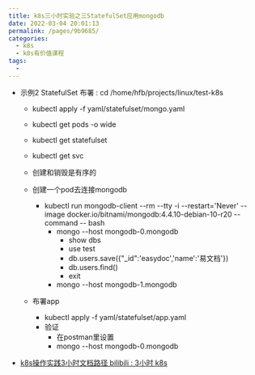```yaml
---
title: k8s三小时实验之三StatefulSet应用mongodb
date: 2022-03-04 20:01:13
permalink: /pages/9b9685/
categories:
  - k8s
  - k8s有价值课程
tags:
  - 
---
```




* 示例2 StatefulSet 布署 : cd /home/hfb/projects/linux/test-k8s
  * kubectl apply -f yaml/statefulset/mongo.yaml
  * kubectl get pods -o wide
  * kubectl get statefulset
  * kubectl get svc
  * 创建和销毁是有序的
  * 创建一个pod去连接mongodb
    * kubectl run mongodb-client --rm --tty -i --restart='Never' --image docker.io/bitnami/mongodb:4.4.10-debian-10-r20 --command -- bash
      * mongo --host mongodb-0.mongodb
        * show dbs
        * use test
        * db.users.save({"_id":'easydoc','name':'易文档'}) 
        * db.users.find()
        * exit
      * mongo --host mongodb-1.mongodb

  * 布署app
    * kubectl apply -f yaml/statefulset/app.yaml
    * 验证
      * 在postman里设置
      * mongo --host mongodb-0.mongodb 



* [k8s操作实践3小时文档路径 bilibili : 3小时 k8s](https://k8s.easydoc.net/docs/dRiQjyTY/28366845/6GiNOzyZ/mJvk9q5z)





